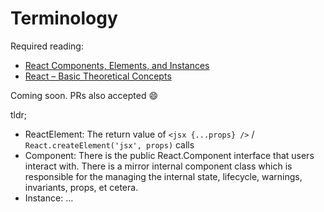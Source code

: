# Terminology

Required reading:
* [React Components, Elements, and Instances](https://facebook.github.io/react/blog/2015/12/18/react-components-elements-and-instances.html)
* [React – Basic Theoretical Concepts](https://github.com/reactjs/react-basic)

Coming soon. PRs also accepted :smile:

tldr;

* ReactElement: The return value of `<jsx {...props} />` /
  `React.createElement('jsx', props)` calls
* Component: There is the public React.Component interface that users interact
  with. There is a mirror internal component class which is responsible for the
  managing the internal state, lifecycle, warnings, invariants, props, et cetera.
* Instance: ...

